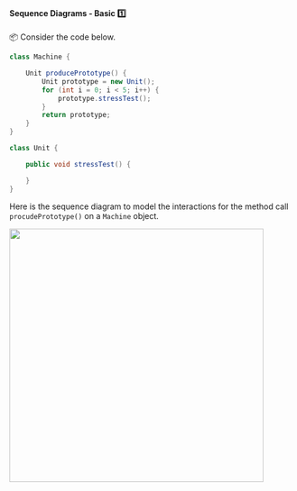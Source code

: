 <link rel="stylesheet" href="{{baseUrl}}/css/textbook.css">

<div class="website-content">

<div id="title">

#### Sequence Diagrams - Basic :one:

</div>

<div id="body">

<tip-box> 

:package: Consider the code below.

```java
class Machine {

    Unit producePrototype() {
        Unit prototype = new Unit();
        for (int i = 0; i < 5; i++) {
            prototype.stressTest();
        }
        return prototype;
    }
}

class Unit {

    public void stressTest() {

    }
}

```
Here is the sequence diagram to model the interactions for the method call `procudePrototype()` on a `Machine` object.

<img src="{{baseUrl}}/modeling/modelingBehaviors/sequenceDiagramsBasic/images/Machine.png" width="450" />
<p/>

</tip-box>

</div>

<div id="extras">
  <include src="exercises.md" />
<div>

</div>
